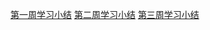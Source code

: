 
[第一周学习小结](https://github.com/BDMI-2021S/blob/a5c6c3da42e970000a4353e7759495f98c798721/Memos/Study-Memo/02-Day1.md)
[第二周学习小结](https://github.com/BDMI-2021S/blob/a5c6c3da42e970000a4353e7759495f98c798721/Memos/Study-Memo/02-Day2.md)
[第三周学习小结](https://github.com/BDMI-2021S/blob/a5c6c3da42e970000a4353e7759495f98c798721/Memos/Study-Memo/02-Day3.md)
